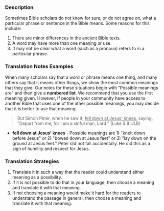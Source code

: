 
### Description

Sometimes Bible scholars do not know for sure, or do not agree on, what a particular phrase or sentence in the Bible means. Some reasons for this include:

  1. There are minor differences in the ancient Bible texts.
  1. A word may have more than one meaning or use.
  1. It may not be clear what a word (such as a pronoun) refers to in a particular phrase.

### Translation Notes Examples

When many scholars say that a word or phrase means one thing, and many others say that it means other things, we show the most common meanings that they give. Our notes for these situations begin with "Possible meanings are" and then give a **numbered list**. We recommend that you use the first meaning given. However, if people in your community have access to another Bible that uses one of the other possible meanings, you may decide that it is better to use that meaning.
>But Simon Peter, when he saw it, <u>fell down at Jesus' knees</u>, saying, "Depart from me, for I am a sinful man, Lord." (Luke 5:8 ULB)

  * **fell down at Jesus' knees** - Possible  meanings are 1) "knelt down before Jesus" or 2) "bowed down at Jesus feet" or 3) "lay down on the ground at Jesus feet." Peter did not fall accidentally. He did this as a sign of humility and respect for Jesus.

### Translation Strategies

  1. Translate it in such a way that the reader could understand either meaning as a possibility.
  1. If it is not possible to do that in your language, then choose a meaning and translate it with that meaning.
  1. If not choosing a meaning would make it hard for the readers to understand the passage in general, then choose a meaning and translate it with that meaning.